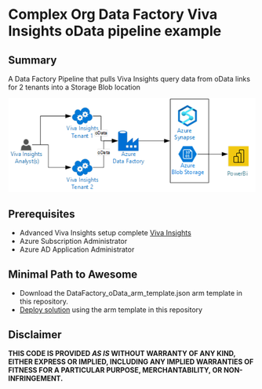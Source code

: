 # Complex Org Data Factory Viva Insights oData pipeline example

## Summary
A Data Factory Pipeline that pulls Viva Insights query data from oData links for 2 tenants into a Storage Blob location

![Data Factory Pipeline](./assets/automated-data-pipeline.png)

## Prerequisites

- Advanced Viva Insights setup complete [Viva Insights](https://www.microsoft.com/en-us/microsoft-viva/insights)
- Azure Subscription Administrator
- Azure AD Application Administrator

## Minimal Path to Awesome

- Download the DataFactory_oData_arm_template.json arm template in this repository.
- [Deploy solution](https://docs.microsoft.com/en-us/viva/solutions/complex-organization-insights#data-pipeline---automated) using the arm template in this repository


## Disclaimer

**THIS CODE IS PROVIDED *AS IS* WITHOUT WARRANTY OF ANY KIND, EITHER EXPRESS OR IMPLIED, INCLUDING ANY IMPLIED WARRANTIES OF FITNESS FOR A PARTICULAR PURPOSE, MERCHANTABILITY, OR NON-INFRINGEMENT.**
